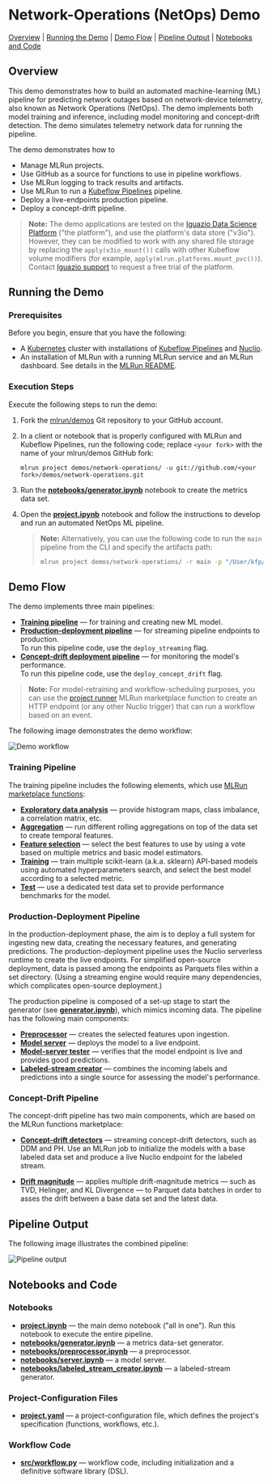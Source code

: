 # Network-Operations (NetOps) Demo

[Overview](#overview)&nbsp;| [Running the Demo](#demo-run)&nbsp;| [Demo Flow](#demo-flow)&nbsp;| [Pipeline Output](#pipeline-output)&nbsp;| [Notebooks and Code](#notebooks-and-code)

## Overview

This demo demonstrates how to build an automated machine-learning (ML) pipeline for predicting network outages based on network-device telemetry, also known as Network Operations (NetOps).
The demo implements both model training and inference, including model monitoring and concept-drift detection.
The demo simulates telemetry network data for running the pipeline.

The demo demonstrates how to

- Manage MLRun projects.
- Use GitHub as a source for functions to use in pipeline workflows.
- Use MLRun logging to track results and artifacts.
- Use MLRun to run a [Kubeflow Pipelines](https://www.kubeflow.org/docs/pipelines/) pipeline.
- Deploy a live-endpoints production pipeline.
- Deploy a concept-drift pipeline.

> **Note:** The demo applications are tested on the [Iguazio Data Science Platform](https://www.iguazio.com) ("the platform"), and use the platform's data store ("v3io").
> However, they can be modified to work with any shared file storage by replacing the `apply(v3io_mount())` calls with other Kubeflow volume modifiers (for example, `apply(mlrun.platforms.mount_pvc())`).
> Contact [Iguazio support](mailto:support@iguazio.com) to request a free trial of the platform.

<a id="demo-run"></a>
## Running the Demo

<a id="demo-run-prerequisites"></a>
### Prerequisites

Before you begin, ensure that you have the following:

- A [Kubernetes](https://kubernetes.io/) cluster with installations of [Kubeflow Pipelines](https://www.kubeflow.org/docs/pipelines/) and [Nuclio](https://nuclio.io/).
- An installation of MLRun with a running MLRun service and an MLRun dashboard.
    See details in the [MLRun README](https://github.com/mlrun/mlrun).

<a id="demo-execution-steps"></a>
### Execution Steps

Execute the following steps to run the demo:

1. Fork the [mlrun/demos](https://github.com/mlrun/demos) Git repository to your GitHub account.

2. In a client or notebook that is properly configured with MLRun and Kubeflow Pipelines, run the following code; replace `<your fork>` with the name of your mlrun/demos GitHub fork:
    ```
    mlrun project demos/network-operations/ -u git://github.com/<your fork>/demos/network-operations.git
    ```

3. Run the [**notebooks/generator.ipynb**](notebooks/generator.ipynb) notebook to create the metrics data set.

4. Open the [**project.ipynb**](project.ipynb) notebook and follow the instructions to develop and run an automated NetOps ML pipeline.

    > **Note:** Alternatively, you can use the following code to run the `main` pipeline from the CLI and specify the artifacts path:
    > ```sh
    > mlrun project demos/network-operations/ -r main -p "/User/kfp/{{workflow.uid}}/"
    > ```

<a id="demo-flow"></a>
## Demo Flow

The demo implements three main pipelines:

- [**Training pipeline**](#training-pipeline) &mdash; for training and creating new ML model.
- [**Production-deployment pipeline**](#production-deployment-pipeline) &mdash; for streaming pipeline endpoints to production.
    <br>
    To run this pipeline code, use the `deploy_streaming` flag.
- [**Concept-drift deployment pipeline**](#concep-drift-pipeline) &mdash; for monitoring the model's performance.
    <br>
    To run this pipeline code, use the `deploy_concept_drift` flag.

> **Note:** For model-retraining and workflow-scheduling purposes, you can use the [project runner](https://github.com/mlrun/functions/tree/master/project_runner) MLRun marketplace function to create an HTTP endpoint (or any other Nuclio trigger) that can run a workflow based on an event.

The following image demonstrates the demo workflow:

<p><img src="./docs/workflow.png" alt="Demo workflow"/></p>

<a id="training-pipeline"></a>
### Training Pipeline

The training pipeline includes the following elements, which use [MLRun marketplace functions](https://github.com/mlrun/functions):

- [**Exploratory data analysis**](https://github.com/mlrun/functions/blob/master/describe/describe.ipynb) &mdash; provide histogram maps, class imbalance, a correlation matrix, etc.
- [**Aggregation**](https://github.com/mlrun/functions/tree/master/aggregate/aggregate.ipynb) &mdash; run different rolling aggregations on top of the data set to create temporal features.
- [**Feature selection**](https://github.com/mlrun/functions/blob/master/feature_selection/feature_selection.ipynb) &mdash; select the best features to use by using a vote based on multiple metrics and basic model estimators.
- [**Training**](https://github.com/mlrun/functions/blob/master/sklearn_classifier/sklearn_classifier.ipynb) &mdash; train multiple scikit-learn (a.k.a. sklearn) API-based models using automated hyperparameters search, and select the best model according to a selected metric.
- [**Test**](https://github.com/mlrun/functions/blob/master/test_classifier/test_classifier.ipynb) &mdash; use a dedicated test data set to provide performance benchmarks for the model.

<a id="production-deployment-pipeline"></a>
### Production-Deployment Pipeline

In the production-deployment phase, the aim is to deploy a full system for ingesting new data, creating the necessary features, and generating predictions.
The production-deployment pipeline uses the Nuclio serverless runtime to create the live endpoints.
For simplified open-source deployment, data is passed among the endpoints as Parquets files within a set directory.
(Using a streaming engine would require many dependencies, which complicates open-source deployment.)

The production pipeline is composed of a set-up stage to start the generator (see [**generator.ipynb**](notebooks/generator.ipynb)), which mimics incoming data.
The pipeline has the following main components:

- [**Preprocessor**](notebooks/preprocessor.ipynb) &mdash; creates the selected features upon ingestion.
- [**Model server**](notebooks/server.ipynb) &mdash; deploys the model to a live endpoint.
- [**Model-server tester**](https://github.com/mlrun/functions/blob/master/model_server_tester/model_server_tester.ipynb) &mdash; verifies that the model endpoint is live and provides good predictions.
- [**Labeled-stream creator**](notebooks/labeled_stream_creator.ipynb) &mdash; combines the incoming labels and predictions into a single source for assessing the model's performance.

<a id="concep-drift-pipeline"></a>
### Concept-Drift Pipeline

The concept-drift pipeline has two main components, which are based on the MLRun functions marketplace:

- [**Concept-drift detectors**](https://github.com/mlrun/functions/blob/master/concept_drift/concept_drift.ipynb) &mdash; streaming concept-drift detectors, such as DDM and PH.
    Use an MLRun job to initialize the models with a base labeled data set and produce a live Nuclio endpoint for the labeled stream.

- [**Drift magnitude**](https://github.com/mlrun/functions/blob/e236a6b006e9e5a095a93c4822e422ebce5ac2dc/virtual_drift/virtual_drift.ipynb) &mdash; applies multiple drift-magnitude metrics &mdash; such as TVD, Helinger, and KL Divergence &mdash; to Parquet data batches in order to asses the drift between a base data set and the latest data.

<a id="pipeline-output"></a>
## Pipeline Output

The following image illustrates the combined pipeline:

<p><img src="./docs/run-pipeline.png" alt="Pipeline output"/></p>

<a id="notebooks-and-code"></a>
## Notebooks and Code

<a id="notebooks"></a>
### Notebooks

- [**project.ipynb**](project.ipynb) &mdash; the main demo notebook ("all in one").
    Run this notebook to execute the entire pipeline.
- [**notebooks/generator.ipynb**](notebooks/generator.ipynb) &mdash; a metrics data-set generator.
- [**notebooks/preprocessor.ipynb**](notebooks/preprocessor.ipynb) &mdash; a preprocessor.
- [**notebooks/server.ipynb**](notebooks/server.ipynb) &mdash; a model server.
- [**notebooks/labeled_stream_creator.ipynb**](notebooks/labeled_stream_creator.ipynb) &mdash; a labeled-stream generator.

<a id="project-cfg-files"></a>
### Project-Configuration Files

- [**project.yaml**](project.yaml) &mdash; a project-configuration file, which defines the project's specification (functions, workflows, etc.).

<a id="workflow-code"></a>
### Workflow Code

- [**src/workflow.py**](src/workflow.py) &mdash; workflow code, including initialization and a definitive software library (DSL).

